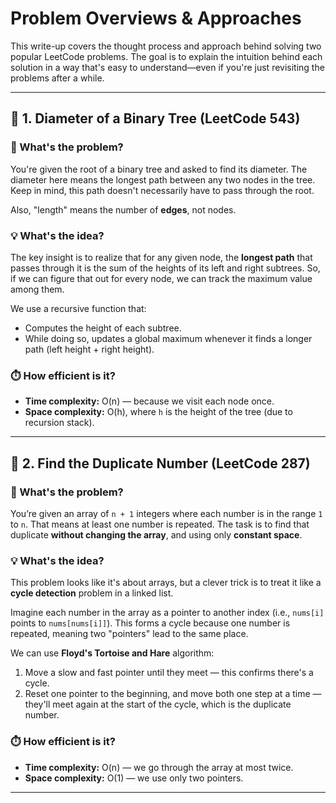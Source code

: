 # Problem Overviews & Approaches

This write-up covers the thought process and approach behind solving two popular LeetCode problems. The goal is to explain the intuition behind each solution in a way that's easy to understand—even if you're just revisiting the problems after a while.

---

## 🔹 1. Diameter of a Binary Tree (LeetCode 543)

### 📝 What's the problem?

You're given the root of a binary tree and asked to find its diameter. The diameter here means the longest path between any two nodes in the tree. Keep in mind, this path doesn't necessarily have to pass through the root.

Also, "length" means the number of **edges**, not nodes.

### 💡 What's the idea?

The key insight is to realize that for any given node, the **longest path** that passes through it is the sum of the heights of its left and right subtrees. So, if we can figure that out for every node, we can track the maximum value among them.

We use a recursive function that:
- Computes the height of each subtree.
- While doing so, updates a global maximum whenever it finds a longer path (left height + right height).

### ⏱️ How efficient is it?

- **Time complexity:** O(n) — because we visit each node once.
- **Space complexity:** O(h), where `h` is the height of the tree (due to recursion stack).

---

## 🔹 2. Find the Duplicate Number (LeetCode 287)

### 📝 What's the problem?

You’re given an array of `n + 1` integers where each number is in the range `1` to `n`. That means at least one number is repeated. The task is to find that duplicate **without changing the array**, and using only **constant space**.

### 💡 What's the idea?

This problem looks like it's about arrays, but a clever trick is to treat it like a **cycle detection** problem in a linked list.

Imagine each number in the array as a pointer to another index (i.e., `nums[i]` points to `nums[nums[i]]`). This forms a cycle because one number is repeated, meaning two "pointers" lead to the same place.

We can use **Floyd's Tortoise and Hare** algorithm:
1. Move a slow and fast pointer until they meet — this confirms there's a cycle.
2. Reset one pointer to the beginning, and move both one step at a time — they'll meet again at the start of the cycle, which is the duplicate number.

### ⏱️ How efficient is it?

- **Time complexity:** O(n) — we go through the array at most twice.
- **Space complexity:** O(1) — we use only two pointers.

---

